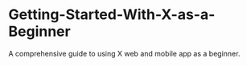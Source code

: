 # Getting-Started-With-X-as-a-Beginner
A comprehensive guide to using X web and mobile app as a beginner.
